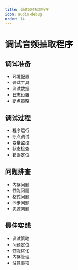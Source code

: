 ```yaml
---
title: 调试音频抽取程序
icon: audio-debug
order: 14
---
```


# 调试音频抽取程序

## 调试准备
- 环境配置
- 调试工具
- 测试数据
- 日志设置
- 断点策略

## 调试过程
- 程序运行
- 断点调试
- 变量监控
- 状态检查
- 错误定位

## 问题排查
- 内存问题
- 性能问题
- 格式问题
- 同步问题
- 资源问题

## 最佳实践
- 调试策略
- 问题定位
- 性能优化
- 内存管理
- 注意事项
